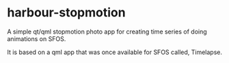 # harbour-stopmotion

A simple qt/qml stopmotion photo app for creating time series of doing animations on SFOS.

It is based on a qml app that was once available for SFOS called, Timelapse.
